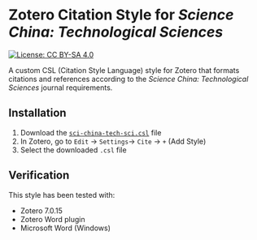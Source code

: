 # Zotero Citation Style for *Science China: Technological Sciences*
[![License: CC BY-SA 4.0](https://img.shields.io/badge/License-CC%20BY--SA%204.0-lightgrey.svg)](https://creativecommons.org/licenses/by-sa/4.0/)

A custom CSL (Citation Style Language) style for Zotero that formats citations and references according to the *Science China: Technological Sciences* journal requirements.

## Installation

1. Download the [`sci-china-tech-sci.csl`](sci-china-tech-sci.csl) file
2. In Zotero, go to `Edit` → `Settings`→ `Cite` → `+` (Add Style)
3. Select the downloaded `.csl` file

## Verification

This style has been tested with:
- Zotero 7.0.15
- Zotero Word plugin
- Microsoft Word (Windows)
